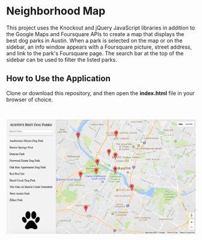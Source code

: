 # Neighborhood Map
This project uses the Knockout and jQuery JavaScript libraries in addition to the Google Maps and Foursquare APIs to create a map that displays the best dog parks in Austin. When a park is selected on the map or on the sidebar, an info window appears with a Foursquare picture, street address, and link to the park's Foursquare page. The search bar at the top of the sidebar can be used to filter the listed parks.

## How to Use the Application
Clone or download this repository, and then open the **index.html** file in your browser of choice.

&nbsp;
&nbsp;

![Map Screenshot](/project5/img/screenshot.png?raw=true)
